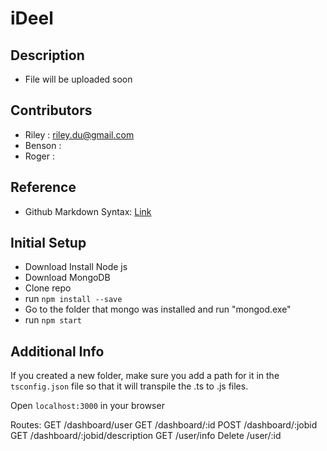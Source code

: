 # iDeel

## Description
- File will be uploaded soon

## Contributors
- Riley : riley.du@gmail.com 
- Benson : 
- Roger :

## Reference
* Github Markdown Syntax: [Link](https://drive.google.com/drive/folders/0BxoXWWKb_tfoYXZ4cUVBVkJJNTQ)

## Initial Setup
- Download Install Node js
- Download MongoDB
- Clone repo
- run `npm install --save`
- Go to the folder that mongo was installed and run "mongod.exe"
- run `npm start`

## Additional Info
If you created a new folder, make sure you add a path for it in the `tsconfig.json` file so that it will transpile the .ts to .js files.


Open `localhost:3000` in your browser


Routes:
GET     /dashboard/user
GET     /dashboard/:id
POST    /dashboard/:jobid
GET     /dashboard/:jobid/description
GET     /user/info
Delete  /user/:id